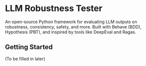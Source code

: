 # LLM Robustness Tester

An open-source Python framework for evaluating LLM outputs on robustness, consistency, safety, and more. Built with Behave (BDD), Hypothesis (PBT), and inspired by tools like DeepEval and Ragas.

## Getting Started
(To be filled in later)